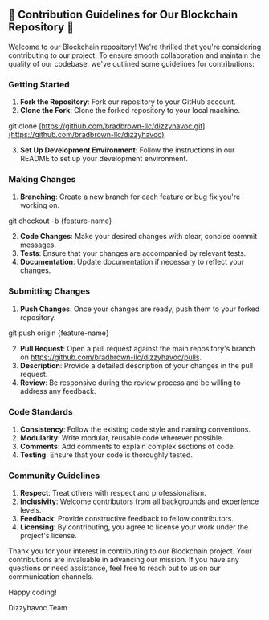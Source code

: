 ## 🔗 Contribution Guidelines for Our Blockchain Repository 🔗

Welcome to our Blockchain repository! We're thrilled that you're considering contributing to our project. To ensure smooth collaboration and maintain the quality of our codebase, we've outlined some guidelines for contributions:

### Getting Started
1. **Fork the Repository**: Fork our repository to your GitHub account.
2. **Clone the Fork**: Clone the forked repository to your local machine.

git clone [https://github.com/bradbrown-llc/dizzyhavoc.git](https://github.com/bradbrown-llc/dizzyhavoc)

3. **Set Up Development Environment**: Follow the instructions in our README to set up your development environment.

### Making Changes
1. **Branching**: Create a new branch for each feature or bug fix you're working on.

git checkout -b {feature-name}

2. **Code Changes**: Make your desired changes with clear, concise commit messages.
3. **Tests**: Ensure that your changes are accompanied by relevant tests.
4. **Documentation**: Update documentation if necessary to reflect your changes.

### Submitting Changes
1. **Push Changes**: Once your changes are ready, push them to your forked repository.

git push origin {feature-name}

2. **Pull Request**: Open a pull request against the main repository's branch on https://github.com/bradbrown-llc/dizzyhavoc/pulls.
3. **Description**: Provide a detailed description of your changes in the pull request.
4. **Review**: Be responsive during the review process and be willing to address any feedback.

### Code Standards
1. **Consistency**: Follow the existing code style and naming conventions.
2. **Modularity**: Write modular, reusable code wherever possible.
3. **Comments**: Add comments to explain complex sections of code.
4. **Testing**: Ensure that your code is thoroughly tested.

### Community Guidelines
1. **Respect**: Treat others with respect and professionalism.
2. **Inclusivity**: Welcome contributors from all backgrounds and experience levels.
3. **Feedback**: Provide constructive feedback to fellow contributors.
4. **Licensing**: By contributing, you agree to license your work under the project's license.

Thank you for your interest in contributing to our Blockchain project. Your contributions are invaluable in advancing our mission. If you have any questions or need assistance, feel free to reach out to us on our communication channels.

Happy coding!

Dizzyhavoc Team

